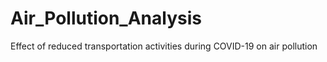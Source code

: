 # Air_Pollution_Analysis
Effect of reduced transportation activities during COVID-19 on air pollution
